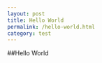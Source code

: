 ```yaml
---
layout: post
title: Hello World
permalink: /hello-world.html
category: test
---
```



##Hello World
